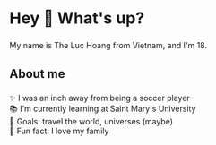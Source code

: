 <h1 align="left">Hey 👋 What's up?</h1>

###

<p align="left">My name is The Luc Hoang from Vietnam, and I'm 18.</p>

###

<h2 align="left">About me</h2>

###

<p align="left">✨ I was an inch away from being a soccer player<br>📚 I'm currently learning at Saint Mary's University<br>🎯 Goals: travel the world, universes (maybe)<br>🎲 Fun fact: I love my family</p>

###
